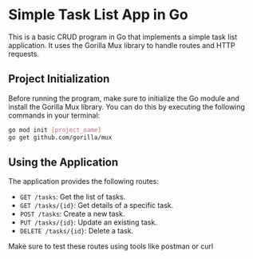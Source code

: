# Simple Task List App in Go

This is a basic CRUD program in Go that implements a simple task list application. It uses the Gorilla Mux library to handle routes and HTTP requests.

## Project Initialization

Before running the program, make sure to initialize the Go module and install the Gorilla Mux library. You can do this by executing the following commands in your terminal:

```bash
go mod init [project_name]
go get github.com/gorilla/mux
```

## Using the Application

The application provides the following routes:

- `GET /tasks`: Get the list of tasks.
- `GET /tasks/{id}`: Get details of a specific task.
- `POST /tasks`: Create a new task.
- `PUT /tasks/{id}`: Update an existing task.
- `DELETE /tasks/{id}`: Delete a task.

Make sure to test these routes using tools like postman or curl 
